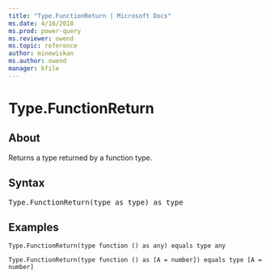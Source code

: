 ```yaml
---
title: "Type.FunctionReturn | Microsoft Docs"
ms.date: 4/16/2018
ms.prod: power-query
ms.reviewer: owend
ms.topic: reference
author: minewiskan
ms.author: owend
manager: kfile
---
```

# Type.FunctionReturn

  
## About  
Returns a type returned by a function type.  
  
## Syntax

<pre>
Type.FunctionReturn(type as type) as type  
</pre>
  
## Examples  
  
```powerquery-m
Type.FunctionReturn(type function () as any) equals type any  
```  
  
```powerquery-m
Type.FunctionReturn(type function () as [A = number]) equals type [A = number]  
```  
